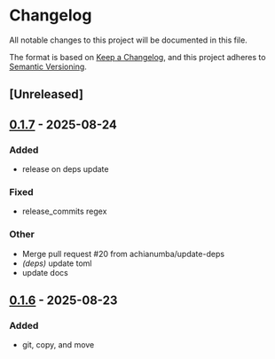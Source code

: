 # Changelog

All notable changes to this project will be documented in this file.

The format is based on [Keep a Changelog](https://keepachangelog.com/en/1.0.0/),
and this project adheres to [Semantic Versioning](https://semver.org/spec/v2.0.0.html).

## [Unreleased]

## [0.1.7](https://github.com/achianumba/rpass/compare/v0.1.6...v0.1.7) - 2025-08-24

### Added

- release on deps update

### Fixed

- release_commits regex

### Other

- Merge pull request #20 from achianumba/update-deps
- *(deps)* update toml
- update docs

## [0.1.6](https://github.com/achianumba/rpass/compare/v0.1.5...v0.1.6) - 2025-08-23

### Added

- git, copy, and move
